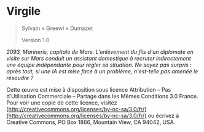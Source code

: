 # Virgile

> Sylvain « Greewi » Dumazet
> 
> Version 1.0

*2093, Marineris, capitale de Mars. L'enlèvement du fils d'un diplomate en visite sur Mars conduit un assistant domestique à recruter indirectement une équipe indépendante pour régler sa situation. Ne soyez pas surpris : après tout, si une IA est mise face à un problème, n'est-telle pas amenée le résoudre ?*

Cette œuvre est mise à disposition sous licence Attribution – Pas d’Utilisation Commerciale – Partage dans les Mêmes Conditions 3.0 France. Pour voir une copie de cette licence, visitez [http://creativecommons.org/licenses/by-nc-sa/3.0/fr/](http://creativecommons.org/licenses/by-nc-sa/3.0/fr/) ou écrivez à Creative Commons, PO Box 1866, Mountain View, CA 94042, USA.
